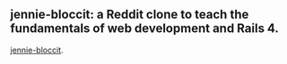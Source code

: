 ## jennie-bloccit: a Reddit clone to teach the fundamentals of web development and Rails 4.

[jennie-bloccit](https://dashboard-next.heroku.com/apps/jennie-bloccit/resources).


